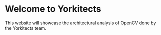 # Welcome to Yorkitects

This website will showcase the architectural analysis of OpenCV done by the Yorkitects team.

